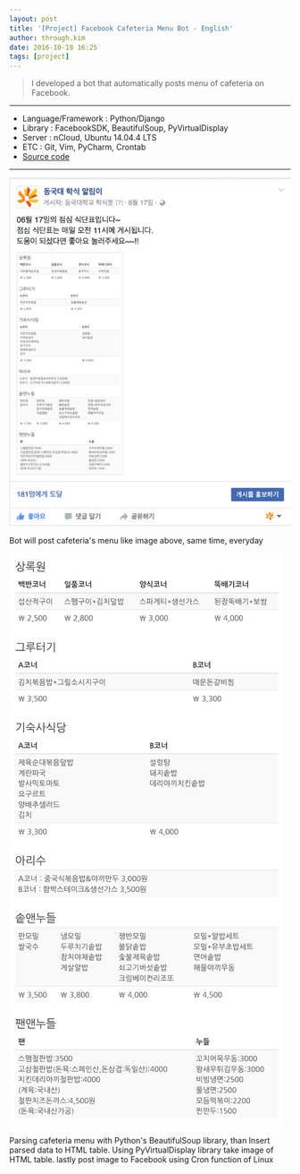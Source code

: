 ```yaml
---
layout: post
title: '[Project] Facebook Cafeteria Menu Bot - English'
author: through.kim
date: 2016-10-18 16:25
tags: [project]
---
```


>I developed a bot that automatically posts menu of cafeteria on Facebook.

---

* Language/Framework : Python/Django
* Library : FacebookSDK, BeautifulSoup, PyVirtualDisplay
* Server : nCloud, Ubuntu 14.04.4 LTS
* ETC : Git, Vim, PyCharm, Crontab
* [Source code](https://github.com/ThroughKim/haksikbot)

---

![facebook bot main](/assets/images/fbhaksik_main.png)

Bot will post cafeteria's menu like image above, same time, everyday

![facebook bot image](/assets/images/fbhaksik_image.png)

Parsing cafeteria menu with Python's BeautifulSoup library, than Insert parsed data to HTML table. Using PyVirtualDisplay library take image of HTML table. lastly post image to Facebook using Cron function of Linux